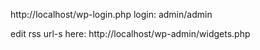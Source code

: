 http://localhost/wp-login.php login: admin/admin

edit rss url-s here: http://localhost/wp-admin/widgets.php

